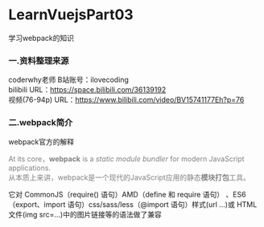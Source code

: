 # LearnVuejsPart03  
学习webpack的知识  
### 一.资料整理来源  
coderwhy老师  B站账号：ilovecoding  
bilibili URL：https://space.bilibili.com/36139192  
视频(76-94p) URL：https://www.bilibili.com/video/BV15741177Eh?p=76  
  
### 二.webpack简介  
webpack官方的解释
  
<font color=gray>At its core，**webpack** is a *static module bundler* for modern JavaScript applications.</font>  
<font color=gray>从本质上来讲，webpack是一个现代的JavaScript应用的静态**模块打包**工具。</font>    
  
它对 CommonJS（require() 语句）AMD（define 和 require 语句） 、ES6（export、import 语句）css/sass/less（@import 语句）样式(url ...)或 HTML 文件(img src=...)中的图片链接等的语法做了兼容  
  
